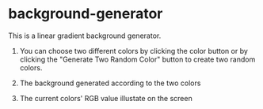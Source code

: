 # background-generator
This is a linear gradient background generator.
1. You can choose two different colors by clicking the color button or by clicking the "Generate Two Random Color" button to create two random colors.

2. The background generated according to the two colors

3. The current colors' RGB value illustate on the screen
